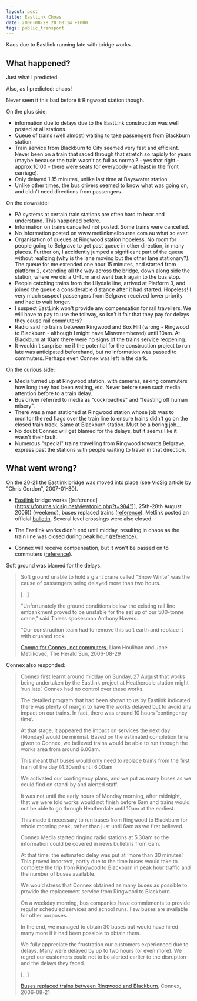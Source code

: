 ```yaml
---
layout: post
title: Eastlink Choas
date: 2006-08-28 20:00:14 +1000
tags: public_transport
---
```


Kaos due to Eastlink running late with bridge works.

## What happened?

Just what I predicted.

Also, as I predicted: chaos!

Never seen it this bad before it Ringwood station though.

On the plus side:
<ul>
	<li>information due to delays due to the EastLink construction was well posted at all stations.</li>
	<li>Queue of trains (well almost) waiting to take passengers from
Blackburn station.</li>
	<li>Train service from Blackburn to City seemed very fast and efficient. Never been on a train that raced through that stretch so rapidly for years (maybe because the train wasn't as full as normal? - yes that right - approx 10:00 - there were seats for everybody - at least in the front carriage).</li>
	<li>Only delayed 1:15 minutes, unlike last time at Bayswater station. </li>
	<li>Unlike other times, the bus drivers seemed to know what was going on, and didn't need directions from passengers.</li>
</ul>

On the downside:
<ul>
	<li>PA systems at certain train stations are often hard to hear and understand. This happened before.</li>
	<li>Information on trains cancelled not posted. Some trains were  cancelled.</li>
	<li>No information posted on www.metlinkmelbourne.com.au what so ever.</li>
	<li>Organisation of queues at Ringwood station hopeless. No room for people going to Belgrave to get past queue in other direction, in many places.  Further on, I accidently jumped a significant part of the queue without realizing (why is the lane moving but the other lane stationary?).  The queue for me extended one hour 15 minutes, and started from platform 2, extending all the way across the bridge, down along side the station, where we did a U-Turn and went back again to the bus stop.</li>
	<li> People catching trains from the Lilydale line, arrived at Platform 3, and joined the queue a considerable distance after it had started. Hopeless! I very much suspect passengers from Belgrave received lower priority and had to wait longer.</li>
	<li>I suspect EastLink won't provide any compensation for rail travellers. We will have to pay to use the tollway, so isn't it fair that they pay for delays they cause rail commuters?</li>
	<li>Radio said no trains between Ringwood and Box Hill (wrong - Ringwood to Blackburn - although I might have Misremembered) until 10am. At Blackburn at 10am there were no signs of the trains service
reopening.</li>
	<li>It wouldn't surprise me if the potential for the construction project to run late was anticipated beforehand, but no information was passed to commuters. Perhaps even Connex was left in the dark.</li>
</ul>

On the curious side:
<ul>
	<li>Media turned up at Ringwood station, with cameras, asking commuters how long they had been waiting, etc. Never before seen such media attention before to a train delay.</li>
	<li>Bus driver referred to media as "cockroaches" and "feasting off human misery".</li>
	<li>There was a man stationed at Ringwood station whose job was to monitor the red flags over the train line to ensure trains didn't go on the closed train track. Same at Blackburn station. Must be a boring job...</li>
	<li>No doubt Connex will get blamed for the delays, but it seems like it wasn't their fault.</li>
	<li>Numerous "special" trains travelling from Ringwood towards Belgrave, express past the stations with people waiting to travel in that direction.</li>
</ul>

## What went wrong?

On the 20-21 the Eastlink bridge was moved into place (see
[VicSig](https://www.vicsig.net/index.php?page=infrastructure&project=Eastlink)
article by "Chris Gordon", 2007-01-30).

* [Eastlink](https://wiki.microcomaustralia.com.au/transport/private/Eastlink/)
  bridge works ([reference](https://forums.vicsig.net/viewtopic.php?t=984"]],
  25th-28th August 2006)) (weekend), buses replaced trains
  ([reference](https://en.wikipedia.org/wiki/EastLink%2C_Melbourne)).
  Metlink posted an official
  [bulletin](https://www.metlinkmelbourne.com.au/latest_news/service_alteration_detail.php?id=3492).
  Several level crossings were also closed.

* The Eastlink works didn't end until midday, resulting in chaos as the train
  line was closed during peak hour
  ([reference](https://www.news.com.au/heraldsun/story/0,21985,20275525-2862,00.html)).
* Connex will receive compensation, but it won't be passed on to commuters
  ([reference](https://www.news.com.au/heraldsun/story/0,21985,20285099-661,00.html")).

Soft ground was blamed for the delays:

> Soft ground unable to hold a giant crane called "Snow White" was the cause of passengers being delayed more than two hours.
>
> [...]
>
> "Unfortunately the ground conditions below the existing rail line embankment proved to be unstable for the set up of our 500-tonne crane," said Thiess spokesman Anthony Havers.
>
> "Our construction team had to remove this soft earth and replace it with crushed rock.
>
> [Compo for Connex, not commuters](https://www.news.com.au/heraldsun/story/0,21985,20285099-661,00.html),
> Liam Houlihan and Jane Metlikovec, The Herald Sun, 2006-08-29

Connex also responded:

> Connex first learnt around midday on Sunday, 27 August that works being
> undertaken by the Eastlink project at Heatherdale station might ‘run late’.
> Connex had no control over these works.
>
> The detailed program that had been shown to us by Eastlink indicated there was plenty of margin to have the works delayed but to avoid any impact on our trains. In fact, there was around 10 hours ‘contingency time’.
>
> At that stage, it appeared the impact on services the next day (Monday) would be minimal. Based on the estimated completion time given to Connex, we believed trains would be able to run through the works area from around 6.00am.
>
> This meant that buses would only need to replace trains from the first train of the day (4.30am) until 6.00am.
>
> We activated our contingency plans, and we put as many buses as we could find on stand-by and alerted staff.
>
> It was not until the early hours of Monday morning, after midnight, that we were told works would not finish before 6am and trains would not be able to go through Heatherdale until 10am at the earliest.
>
> This made it necessary to run buses from Ringwood to Blackburn for whole morning peak, rather than just until 6am as we first believed.
>
> Connex Media started ringing radio stations at 5.30am so the information could be covered in news bulletins from 6am.
>
> At that time, the estimated delay was put at ‘more than 30 minutes’. This proved incorrect, partly due to the time buses would take to complete the trip from Ringwood to Blackburn in peak hour traffic and the number of buses available.
>
> We would stress that Connex obtained as many buses as possible to provide the replacement service from Ringwood to Blackburn.
>
> On a weekday morning, bus companies have commitments to provide regular scheduled services and school runs. Few buses are available for other purposes.
>
> In the end, we managed to obtain 30 buses but would have hired many more if it had been possible to obtain them.
>
> We fully appreciate the frustration our customers experienced due to delays. Many were delayed by up to two hours (or even more). We regret our customers could not to be alerted earlier to the disruption and the delays they faced.
>
> [...]
>
> [Buses replaced trains between Ringwood and Blackburn](https://www.connexmelbourne.com.au/news_connex/index_full.asp?thm=2&evn=289),
> Connex, 2006-08-21
